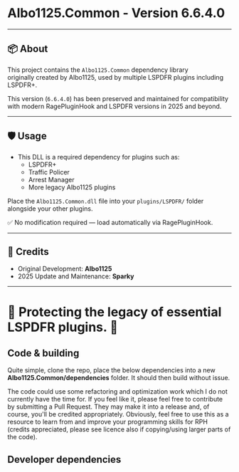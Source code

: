 # Albo1125.Common - Version 6.6.4.0

---

## 📦 About

This project contains the `Albo1125.Common` dependency library  
originally created by Albo1125, used by multiple LSPDFR plugins including LSPDFR+.

This version (`6.6.4.0`) has been preserved and maintained for compatibility  
with modern RagePluginHook and LSPDFR versions in 2025 and beyond.

---

## 🛡️ Usage

- This DLL is a required dependency for plugins such as:
  - LSPDFR+
  - Traffic Policer
  - Arrest Manager
  - More legacy Albo1125 plugins

Place the `Albo1125.Common.dll` file into your `plugins/LSPDFR/` folder  
alongside your other plugins.

✅ No modification required — load automatically via RagePluginHook.

---

## 📜 Credits

- Original Development: **Albo1125**
- 2025 Update and Maintenance: **Sparky**

---

# 📣 Protecting the legacy of essential LSPDFR plugins. 🚓


## Code & building
Quite simple, clone the repo, place the below dependencies into a new **Albo1125.Common/dependencies** folder. It should then build without issue.

The code could use some refactoring and optimization work which I do not currently have the time for.
If you feel like it, please feel free to contribute by submitting a Pull Request. 
They may make it into a release and, of course, you'll be credited appropriately.
Obviously, feel free to use this as a resource to learn from and improve your programming skills for RPH (credits appreciated, please see licence also if copying/using larger parts of the code).

## Developer dependencies

